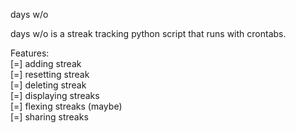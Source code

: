 days w/o  
  
days w/o is a streak tracking python script that runs with crontabs.  
  
Features:  
[=] adding streak  
[=] resetting streak  
[=] deleting streak  
[=] displaying streaks  
[=] flexing streaks (maybe)  
[=] sharing streaks  
